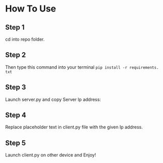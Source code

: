 # How To Use

## Step 1
cd into repo folder.

## Step 2
Then type this command into your terminal `pip install -r requirements. txt`

## Step 3
Launch server.py and copy Server Ip address: <There should be server Ip address>

## Step 4
Replace <SERVER IP ADDRESS> placeholder text in client.py file with the given Ip address.

## Step 5
Launch client.py on other device and Enjoy!

